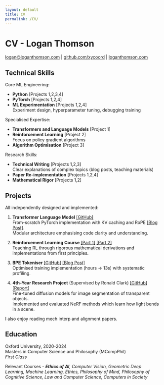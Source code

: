 ```yaml
---
layout: default
title: CV 
permalink: /CV/
---
```


# CV - Logan Thomson

[<i class="fa-solid fa-envelope"></i> logan@loganthomson.com](mailto:logan@loganthomson.com) \| [<i class="fa-brands fa-github"></i> github.com/xycoord](https://github.com/xycoord) \| [<i class="fa-solid fa-globe"></i> loganthomson.com](loganthomson.com)


## Technical Skills

Core ML Engineering:
- **Python** [Projects 1,2,3,4]
- **PyTorch** [Projects 1,2,4]
- **ML Experimentation** [Projects 1,2,4]  
  Experiment design, hyperparameter tuning, debugging training

Specialised Expertise:
- **Transformers and Language Models** [Project 1]
- **Reinforcement Learning** [Project 2]  
  Focus on policy gradient algorithms
- **Algorithm Optimisation** [Project 3]

Research Skills:
- **Technical Writing** [Projects 1,2,3]  
  Clear explanations of complex topics (blog posts, teaching materials)
- **Paper Re-implementation** [Projects 1,2,4]
- **Mathematical Rigor** [Projects 1,2]


## Projects

All independently designed and implemented:

1. **Transformer Language Model** [[GitHub]](https://github.com/xycoord/Language-Modelling/)  
  From-scratch PyTorch implementation with KV caching and RoPE [[Blog Post]](https://loganthomson.com/RoPE/).  
  Modular architecture emphasising code clarity and understanding.  

2. **Reinforcement Learning Course** [[Part 1]](https://colab.research.google.com/drive/1Lm_TI-Vrzai-WZQeZL3o7US07vVKWXlQ) [[Part 2]](https://colab.research.google.com/drive/1UULTQYnymQOpa7nuaw6mDXnvWRV9R_2y)  
  Teaching RL through rigorous mathematical derivations and implementations from first principles.  

3. **BPE Tokeniser** [[GitHub]](https://github.com/xycoord/Language-Modelling/tree/main/src/lm_tokenizers) [[Blog Post]](https://loganthomson.com/Optimising-BPE/)  
  Optimised training implementation (hours → 13s) with systematic profiling.  

4. **4th-Year Research Project** (Supervised by Ronald Clark) [[GitHub]](https://github.com/xycoord/Transparency-Segmentation) [[Report]](https://drive.google.com/file/d/1BvU4-v3jf7onxT1T6RyVTEVyawAkavyV/view?usp=drive_link)  
  Fine-tuned diffusion models for image segmentation of transparent objects.  
  Implemented and evaluated NeRF methods which learn how light bends in a scene.  

I also enjoy reading mech interp and alignment papers.

## Education

Oxford University, 2020-2024  
Masters in Computer Science and Philosophy (MCompPhil)  
*First Class*

Relevant Courses -
***Ethics of AI**,
Computer Vision,
Geometric Deep Learning,
Machine Learning,
Ethics,
Philosophy of Mind,
Philosophy of Cognitive Science,
Law and Computer Science,
Computers in Society*